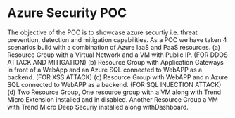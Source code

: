# Azure Security POC
The objective of the POC is to showcase azure securtiy i.e. threat prevention, detection and mitigation capabilities. 
As a POC we have taken 4 scenarios build with a combination of Azure IaaS and PaaS resources.
(a) Resource Group with a Virtual Network and a VM with Public IP. (FOR DDOS ATTACK AND MITIGATION)
(b) Resource Group with Application Gateways in front of a WebApp and an Azure SQL connected to WebAPP as a backend. (FOR XSS ATTACK)
(c) Resource Group with WebAPP and n Azure SQL connected to WebAPP as a backend. (FOR SQL INJECTION ATTACK)
(d) Two Resource Group, One resource group with a VM along with Trend Micro Extension installed and in disabled. Another Resource Group a VM with Trend Micro Deep Securiy installed along withDashboard.
